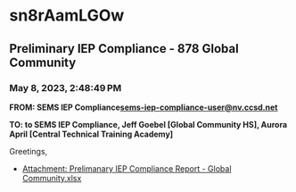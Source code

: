 # sn8rAamLGOw
## Preliminary IEP Compliance - 878 Global Community
### May 8, 2023, 2:48:49 PM
**FROM: SEMS IEP Compliance<sems-iep-compliance-user@nv.ccsd.net>**

**TO: to SEMS IEP Compliance, Jeff Goebel [Global Community HS], Aurora April [Central Technical Training Academy]**


Greetings, 

 





* [Attachment: Prelimanary IEP Compliance Report - Global Community.xlsx](sn8rAamLGOw-attachment-1.xlsx)
